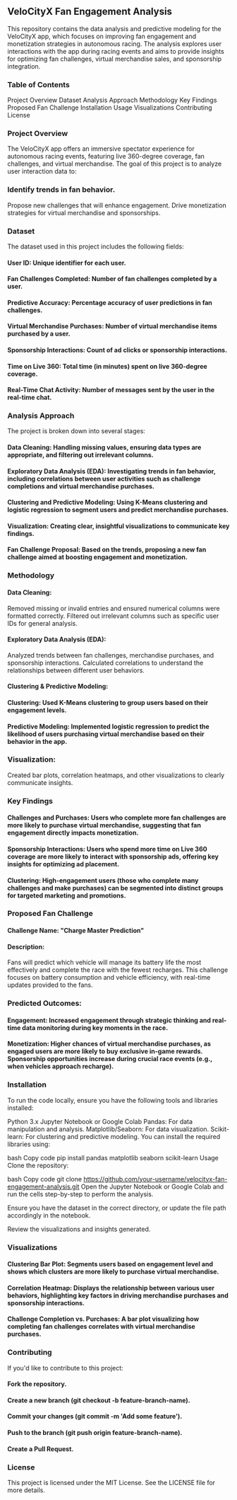 ## VeloCityX Fan Engagement Analysis
This repository contains the data analysis and predictive modeling for the VeloCityX app, which focuses on improving fan engagement and monetization strategies in autonomous racing. The analysis explores user interactions with the app during racing events and aims to provide insights for optimizing fan challenges, virtual merchandise sales, and sponsorship integration.

### Table of Contents
Project Overview
Dataset
Analysis Approach
Methodology
Key Findings
Proposed Fan Challenge
Installation
Usage
Visualizations
Contributing
License

### Project Overview
The VeloCityX app offers an immersive spectator experience for autonomous racing events, featuring live 360-degree coverage, fan challenges, and virtual merchandise. The goal of this project is to analyze user interaction data to:

### Identify trends in fan behavior.
Propose new challenges that will enhance engagement.
Drive monetization strategies for virtual merchandise and sponsorships.

### Dataset
The dataset used in this project includes the following fields:

#### User ID: Unique identifier for each user.
#### Fan Challenges Completed: Number of fan challenges completed by a user.
#### Predictive Accuracy: Percentage accuracy of user predictions in fan challenges.
#### Virtual Merchandise Purchases: Number of virtual merchandise items purchased by a user.
#### Sponsorship Interactions: Count of ad clicks or sponsorship interactions.
#### Time on Live 360: Total time (in minutes) spent on live 360-degree coverage.
#### Real-Time Chat Activity: Number of messages sent by the user in the real-time chat.

### Analysis Approach
The project is broken down into several stages:

#### Data Cleaning: Handling missing values, ensuring data types are appropriate, and filtering out irrelevant columns.
#### Exploratory Data Analysis (EDA): Investigating trends in fan behavior, including correlations between user activities such as challenge completions and virtual merchandise purchases.
#### Clustering and Predictive Modeling: Using K-Means clustering and logistic regression to segment users and predict merchandise purchases.
#### Visualization: Creating clear, insightful visualizations to communicate key findings.
#### Fan Challenge Proposal: Based on the trends, proposing a new fan challenge aimed at boosting engagement and monetization.

### Methodology
#### Data Cleaning:

Removed missing or invalid entries and ensured numerical columns were formatted correctly.
Filtered out irrelevant columns such as specific user IDs for general analysis.

#### Exploratory Data Analysis (EDA):

Analyzed trends between fan challenges, merchandise purchases, and sponsorship interactions.
Calculated correlations to understand the relationships between different user behaviors.

#### Clustering & Predictive Modeling:

#### Clustering: Used K-Means clustering to group users based on their engagement levels.

#### Predictive Modeling: Implemented logistic regression to predict the likelihood of users purchasing virtual merchandise based on their behavior in the app.

### Visualization:

Created bar plots, correlation heatmaps, and other visualizations to clearly communicate insights.

### Key Findings
#### Challenges and Purchases: Users who complete more fan challenges are more likely to purchase virtual merchandise, suggesting that fan engagement directly impacts monetization.
#### Sponsorship Interactions: Users who spend more time on Live 360 coverage are more likely to interact with sponsorship ads, offering key insights for optimizing ad placement.
#### Clustering: High-engagement users (those who complete many challenges and make purchases) can be segmented into distinct groups for targeted marketing and promotions.

### Proposed Fan Challenge
#### Challenge Name: "Charge Master Prediction"
#### Description: 
Fans will predict which vehicle will manage its battery life the most effectively and complete the race with the fewest recharges. This challenge focuses on battery consumption and vehicle efficiency, with real-time updates provided to the fans.

### Predicted Outcomes:

#### Engagement: Increased engagement through strategic thinking and real-time data monitoring during key moments in the race.
#### Monetization: Higher chances of virtual merchandise purchases, as engaged users are more likely to buy exclusive in-game rewards. Sponsorship opportunities increase during crucial race events (e.g., when vehicles approach recharge).

### Installation
To run the code locally, ensure you have the following tools and libraries installed:

Python 3.x
Jupyter Notebook or Google Colab
Pandas: For data manipulation and analysis.
Matplotlib/Seaborn: For data visualization.
Scikit-learn: For clustering and predictive modeling.
You can install the required libraries using:

bash
Copy code
pip install pandas matplotlib seaborn scikit-learn
Usage
Clone the repository:

bash
Copy code
git clone https://github.com/your-username/velocityx-fan-engagement-analysis.git
Open the Jupyter Notebook or Google Colab and run the cells step-by-step to perform the analysis.

Ensure you have the dataset in the correct directory, or update the file path accordingly in the notebook.

Review the visualizations and insights generated.

### Visualizations
#### Clustering Bar Plot: Segments users based on engagement level and shows which clusters are more likely to purchase virtual merchandise.
#### Correlation Heatmap: Displays the relationship between various user behaviors, highlighting key factors in driving merchandise purchases and sponsorship interactions.
#### Challenge Completion vs. Purchases: A bar plot visualizing how completing fan challenges correlates with virtual merchandise purchases.

### Contributing
If you'd like to contribute to this project:

#### Fork the repository.
#### Create a new branch (git checkout -b feature-branch-name).
#### Commit your changes (git commit -m 'Add some feature').
#### Push to the branch (git push origin feature-branch-name).
#### Create a Pull Request.

### License
This project is licensed under the MIT License. See the LICENSE file for more details.
